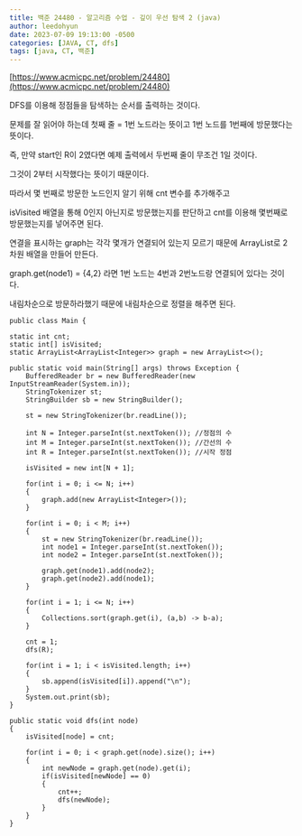 ```yaml
---
title: 백준 24480 - 알고리즘 수업 - 깊이 우선 탐색 2 (java)
author: leedohyun
date: 2023-07-09 19:13:00 -0500
categories: [JAVA, CT, dfs]
tags: [java, CT, 백준]
---
```


[https://www.acmicpc.net/problem/24480](https://www.acmicpc.net/problem/24480)

DFS를 이용해 정점들을 탐색하는 순서를 출력하는 것이다.

문제를 잘 읽어야 하는데 첫째 줄 = 1번 노드라는 뜻이고 1번 노드를 1번째에 방문했다는 뜻이다.

즉, 만약 start인 R이 2였다면 예제 출력에서 두번째 줄이 무조건 1일 것이다.

그것이 2부터 시작했다는 뜻이기 때문이다.

따라서 몇 번째로 방문한 노드인지 알기 위해 cnt 변수를 추가해주고

isVisited 배열을 통해 0인지 아닌지로 방문했는지를 판단하고 cnt를 이용해 몇번째로 방문했는지를 넣어주면 된다.

연결을 표시하는 graph는 각각 몇개가 연결되어 있는지 모르기 때문에 ArrayList로 2차원 배열을 만들어 만든다.

graph.get(node1) = {4,2} 라면 1번 노드는 4번과 2번노드랑 연결되어 있다는 것이다.

내림차순으로 방문하라했기 때문에 내림차순으로 정렬을 해주면 된다.

```
public class Main {  
  
static int cnt;  
static int[] isVisited;  
static ArrayList<ArrayList<Integer>> graph = new ArrayList<>();  
  
public static void main(String[] args) throws Exception {  
	BufferedReader br = new BufferedReader(new InputStreamReader(System.in));  
	StringTokenizer st;  
	StringBuilder sb = new StringBuilder();  
  
	st = new StringTokenizer(br.readLine());  
  
	int N = Integer.parseInt(st.nextToken()); //정점의 수  
	int M = Integer.parseInt(st.nextToken()); //간선의 수  
	int R = Integer.parseInt(st.nextToken()); //시작 정점  
  
	isVisited = new int[N + 1];  
  
	for(int i = 0; i <= N; i++)  
	{  
		graph.add(new ArrayList<Integer>());  
	}  
  
	for(int i = 0; i < M; i++)  
	{  
		st = new StringTokenizer(br.readLine());  
		int node1 = Integer.parseInt(st.nextToken());  
		int node2 = Integer.parseInt(st.nextToken());  
  
		graph.get(node1).add(node2);  
		graph.get(node2).add(node1);  
	}  
  
	for(int i = 1; i <= N; i++)  
	{  
		Collections.sort(graph.get(i), (a,b) -> b-a);  
	}  
  
	cnt = 1;  
	dfs(R);  
  
	for(int i = 1; i < isVisited.length; i++)  
	{  
		sb.append(isVisited[i]).append("\n");  
	}  
	System.out.print(sb);  
}  
  
public static void dfs(int node)  
{  
	isVisited[node] = cnt; 
  
	for(int i = 0; i < graph.get(node).size(); i++)  
	{  
		int newNode = graph.get(node).get(i);  
		if(isVisited[newNode] == 0)  
		{  
			cnt++;  
			dfs(newNode);  
		}  
	}  
}  
```